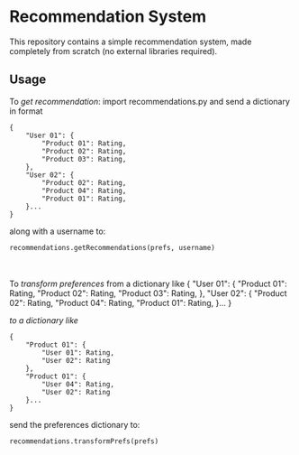 # Recommendation System
This repository contains a simple recommendation system, made completely from scratch (no external libraries required).

## Usage
To *get recommendation*:
import recommendations.py and send a dictionary in format 
```
{
	"User 01": {
		"Product 01": Rating,
		"Product 02": Rating,
		"Product 03": Rating,
	},
	"User 02": {
		"Product 02": Rating,
		"Product 04": Rating,
		"Product 01": Rating,
	}...
}
```
along with a username to:
```
recommendations.getRecommendations(prefs, username)
```
<br/><br/>
To *transform preferences* from a dictionary like
{
	"User 01": {
		"Product 01": Rating,
		"Product 02": Rating,
		"Product 03": Rating,
	},
	"User 02": {
		"Product 02": Rating,
		"Product 04": Rating,
		"Product 01": Rating,
	}...
}

*to a dictionary like*
```
{
	"Product 01": {
		"User 01": Rating,
		"User 02": Rating
	},
	"Product 01": {
		"User 04": Rating,
		"User 02": Rating
	}...
}
```
send the preferences dictionary to:
```
recommendations.transformPrefs(prefs)
```

